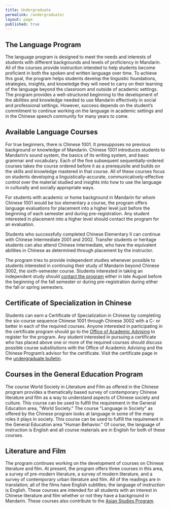 ```yaml
---
title: Undergraduate
permalink: /undergraduate/
layout: page
published: true
---
```


## The Language Program

The language program is designed to meet the needs and interests of students with different backgrounds and levels of proficiency in Mandarin. All of the courses provide instruction intended to help students become proficient in both the spoken and written language over time. To achieve this goal, the program helps students develop the linguistic foundations, strategies, insights, and knowledge they will need to carry on their learning of the language beyond the classroom and outside of academic settings. The program provides a well-structured beginning to the development of the abilities and knowledge needed to use Mandarin effectively in social and professional settings. However, success depends on the student’s commitment to continue working on the language in academic settings and in the Chinese speech community for many years to come.

## Available Language Courses

For true beginners, there is Chinese 1001. It presupposes no previous background or knowledge of Mandarin. Chinese 1001 introduces students to Mandarin’s sound system, the basics of its writing system, and basic grammar and vocabulary. Each of the five subsequent sequentially-ordered courses takes the course ordered before it as a prerequisite and builds on the skills and knowledge mastered in that course. All of these courses focus on students developing a linguistically-accurate, communicatively-effective control over the material studied and insights into how to use the language in culturally and socially appropriate ways.

For students with academic or home background in Mandarin for whom Chinese 1001 would be too elementary a course, the program offers language evaluations for placement into a higher level just before the beginning of each semester and during pre-registration. Any student interested in placement into a higher level should contact the program for an evaluation.

Students who successfully completed Chinese Elementary II can continue with Chinese Intermediate 2001 and 2002. Transfer students or heritage students can also attend Chinese Intermediate, who have the equivalent abilities in Chinese as determined through placement by the instructor.

The program tries to provide independent studies whenever possible to students interested in continuing their study of Mandarin beyond Chinese 3002, the sixth-semester course. Students interested in taking an independent study should [contact the program](mailto:mangione@temple.edu) either in late August before the beginning of the fall semester or during pre-registration during either the fall or spring semesters.

## Certificate of Specialization in Chinese

Students can earn a Certificate of Specialization in Chinese by completing the six-course sequence Chinese 1001 through Chinese 3002 with a C- or better in each of the required courses. Anyone interested in participating in the certificate program should go to the [Office of Academic Advising](http://liberalarts.temple.edu/advising) to register for the program. Any student interested in pursuing a certificate who has placed above one or more of the required courses should discuss possible course substitutions with the Office of Academic Advising and the Chinese Program’s advisor for the certificate. Visit the certificate page in the [undergraduate bulletin](http://bulletin.temple.edu/undergraduate/liberal-arts/chinese/certificate-specialization-chinese/).

## Courses in the General Education Program

The course World Society in Literature and Film as offered in the Chinese program provides a thematically based survey of contemporary Chinese literature and film as a way to understand aspects of Chinese society and culture. This course can be used to fulfill the requirement in the General Education area, "World Society." The course "Language in Society" as offered by the Chinese program looks at language in some of the many roles it plays in society. This course can be used to fulfill the requirement in the General Education area "Human Behavior." Of course, the language of instruction is English and all course materials are in English for both of these courses.

## Literature and Film

The program continues working on the development of courses on Chinese literature and film. At present, the program offers three courses in this area, a survey of pre-modern literature, a survey of modern literature, and a survey of contemporary urban literature and film. All of the readings are in translation; all of the films have English subtitles; the language of instruction is English. These courses are intended for all students with an interest in Chinese literature and film whether or not they have a background in Mandarin. These courses also contribute to the [Asian Studies Program](http://www.temple.edu/asian_studies/).
